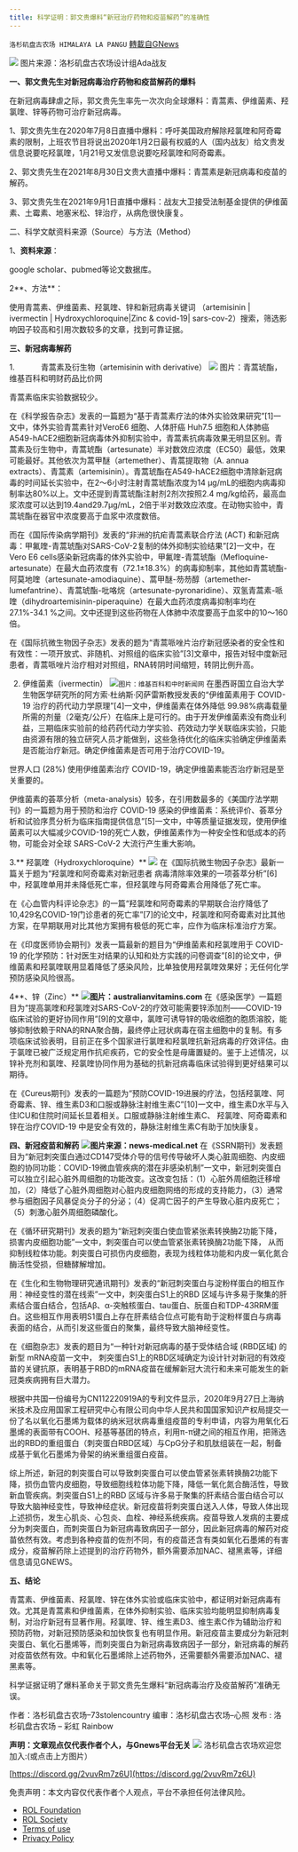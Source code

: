 ```yaml
---
title: 科学证明：郭文贵爆料“新冠治疗药物和疫苗解药”的准确性
---
```

`洛杉矶盘古农场 HIMALAYA LA PANGU` [轉載自GNews](https://gnews.org/zh-hans/1720668/)

![](https://assets.gnews.org/wp-content/uploads/2021/12/07-ak8dr-ljk66-1.jpg)
图片来源：洛杉矶盘古农场设计组Ada战友

**一、郭文贵先生对新冠病毒治疗药物和疫苗解药的爆料**

在新冠病毒肆虐之际，郭文贵先生率先一次次向全球爆料：青蒿素、伊维菌素、羟氯喹、锌等药物可治疗新冠病毒。

1、郭文贵先生在2020年7月8日直播中爆料：呼吁美国政府解除羟氯喹和阿奇霉素的限制，上班农节目将说出2020年1月2日最有权威的人（国内战友）给文贵发信息说要吃羟氯喹，1月21号又发信息说要吃羟氯喹和阿奇霉素。

2、郭文贵先生在2021年8月30日文贵大直播中爆料：青蒿素是新冠病毒和疫苗的解药。

3、郭文贵先生在2021年9月1日直播中爆料：战友大卫接受法制基金提供的伊维菌素、土霉素、地塞米松、锌治疗，从病危很快康复。

二、科学文献资料来源（Source）与方法（Method）

1、**资料来源**：

google scholar、pubmed等论文数据库。

2**、方法**：

使用青蒿素、伊维菌素、羟氯喹、锌和新冠病毒关键词 （artemisinin | ivermectin | Hydroxychloroquine|Zinc & covid-19| sars-cov-2）搜索，筛选影响因子较高和引用次数较多的文章，找到可靠证据。

**三、新冠病毒解药**

1.            青蒿素及衍生物（artemisinin with derivative）
![](https://assets.gnews.org/wp-content/uploads/2021/12/Screenshot-2021-12-04-131242.png)
图片：青蒿琥酯，维基百科和明财药品比价网

青蒿素临床实验数据较少。

在《科学报告杂志》发表的一篇题为“基于青蒿素疗法的体外实验效果研究”[1]一文中，体外实验青蒿素针对VeroE6 细胞、人体肝癌 Huh7.5 细胞和人体肺癌A549-hACE2细胞新冠病毒体外抑制实验中，青蒿素抗病毒效果无明显区别。青蒿素及衍生物中，青蒿琥酯（artesunate）半对数效应浓度（EC50）最低，效果可能最好。其他依次为蒿甲醚（artemether）、青蒿提取物（A. annua extracts）、青蒿素（artemisinin）。青蒿琥酯在A549-hACE2细胞中清除新冠病毒的时间延长实验中，在2～6小时注射青蒿琥酯浓度为14 µg/mL的细胞内病毒抑制率达80%以上。文中还提到青蒿琥酯注射剂2剂次按照2.4 mg/kg给药，最高血浆浓度可以达到19.4and29.7µg/mL，2倍于半对数效应浓度。在动物实验中，青蒿琥酯在器官中浓度要高于血浆中浓度数倍。

而在《国际传染病学期刊》发表的“非洲的抗疟青蒿素联合疗法 (ACT) 和新冠病毒：甲氟喹-青蒿琥酯对SARS-CoV-2复制的体外抑制实验结果”[2]一文中，在Vero E6 cells感染新冠病毒的体外实验中，甲氟喹-青蒿琥酯（Mefloquine-artesunate）在最大血药浓度有（72.1±18.3%）的病毒抑制率，其他如青蒿琥酯-阿莫地喹（artesunate-amodiaquine）、蒿甲醚-芴芴醇（artemether-lumefantrine）、青蒿琥酯-吡咯烷（artesunate-pyronaridine）、双氢青蒿素-哌喹（dihydroartemisinin-piperaquine）在最大血药浓度病毒抑制率均在27.1%-34.1 %之间。文中还提到这些药物在人体肺中浓度要高于血浆中的10～160倍。

在《国际抗微生物因子杂志》发表的题为“青蒿哌唑片治疗新冠感染者的安全性和有效性：一项开放式、非随机、对照组的临床实验”[3]文章中，报告对轻中度新冠患者，青蒿哌唑片治疗相对对照组，RNA转阴时间缩短，转阴比例升高。

2. 伊维菌素（ivermectin）
![](https://assets.gnews.org/wp-content/uploads/2021/12/two-2021-12-04-123702.png)`图片：维基百科和中时新闻网`
在墨西哥国立自治大学生物医学研究所的阿方索·杜纳斯·冈萨雷斯教授发表的“伊维菌素用于 COVID-19 治疗的药代动力学原理”[4]一文中，伊维菌素在体外降低 99.98%病毒载量所需的剂量（2毫克/公斤）在临床上是可行的。由于开发伊维菌素没有商业利益，三期临床实验前的给药药代动力学实验、药效动力学关联临床实验，只能由资源有限的独立研究人员才能做到，这些急待优化的临床实验确定伊维菌素是否能治疗新冠。确定伊维菌素是否可用于治疗COVID-19。

世界人口 (28%) 使用伊维菌素治疗 COVID-19，确定伊维菌素能否治疗新冠是至关重要的。

伊维菌素的荟萃分析（meta-analysis）较多，在引用数最多的《美国疗法学期刊》的一篇题为用于预防和治疗 COVID-19 感染的伊维菌素：系统评价、荟萃分析和试验序贯分析为临床指南提供信息”[5]一文中，中等质量证据发现，使用伊维菌素可以大幅减少COVID-19的死亡人数，伊维菌素作为一种安全性和低成本的药物，可能会对全球 SARS-CoV-2 大流行产生重大影响。

3.** 羟氯喹（Hydroxychloroquine）**
![](https://assets.gnews.org/wp-content/uploads/2021/12/three-2021-12-04-123749.png)
在《国际抗微生物因子杂志》最新一篇关于题为“羟氯喹和阿奇霉素对新冠患者 病毒清除率效果的一项荟萃分析”[6]中，羟氯喹单用并未降低死亡率，但羟氯喹与阿奇霉素合用降低了死亡率。

在《心血管内科评论杂志》的一篇“羟氯喹和阿奇霉素的早期联合治疗降低了10,429名COVID-19门诊患者的死亡率”[7]的论文中，羟氯喹和阿奇霉素对比其他方案，在早期联用对比其他方案拥有极低的死亡率，应作为临床标准治疗方案。

在《印度医师协会期刊》发表一篇最新的题目为“伊维菌素和羟氯喹用于 COVID-19 的化学预防：针对医生对结果的认知和处方实践的问卷调查”[8]的论文中，伊维菌素和羟氯喹联用显着降低了感染风险，比单独使用羟氯喹效果好；无任何化学预防感染风险很高。

4**、锌（Zinc）**
![](https://assets.gnews.org/wp-content/uploads/2021/12/Four-unknown.png)**图片：australianvitamins.com**
在《感染医学》一篇题目为“提高氯喹和羟氯喹对SARS-CoV-2的疗效可能需要锌添加剂——COVID-19临床试验的更好协同作用”[9]的文章中，氯喹可诱导锌的吸收细胞的胞质溶胶，能够抑制依赖于RNA的RNA聚合酶，最终停止冠状病毒在宿主细胞中的复制。有多项临床试验表明，目前正在多个国家进行氯喹和羟氯喹抗新冠病毒的疗效评估。由于氯喹已被广泛规定用作抗疟疾药，它的安全性是毋庸置疑的。鉴于上述情况，以锌补充剂和氯喹、羟氯喹协同作用为基础的抗新冠病毒临床试验得到更好结果可以期待。

在《Cureus期刊》发表的一篇题为“预防COVID-19进展的疗法，包括羟氯喹、阿奇霉素、锌、维生素D3和口服或静脉注射维生素C”[10]一文中，维生素D水平与入住ICU和住院时间延长显着相关。口服或静脉注射维生素C、 羟氯喹、阿奇霉素和锌在治疗COVID-19 中是安全有效的，静脉注射维生素C有助于加快康复。

**四、新冠疫苗和解药**
![](https://assets.gnews.org/wp-content/uploads/2021/12/fine-unknown.png)**图片来源：news-medical.net**
在《SSRN期刊》发表题目为“新冠刺突蛋白通过CD147受体介导的信号传导破坏人类心脏周细胞、内皮细胞的协同功能：COVID-19微血管疾病的潜在非感染机制”一文中，新冠刺突蛋白可以独立引起心脏外周细胞的功能改变。这改变包括：（1）心脏外周细胞迁移增加，（2）降低了心脏外周细胞对心脏内皮细胞网络的形成的支持能力，（3）通常参与细胞因子风暴促炎分子的分泌；（4）促凋亡因子的产生导致心脏内皮死亡；（5）刺激心脏外周细胞磷酸化。

在《循环研究期刊》发表的题为“新冠刺突蛋白使血管紧张素转换酶2功能下降，损害内皮细胞功能”一文中，刺突蛋白可以使血管紧张素转换酶2功能下降， 从而抑制线粒体功能。刺突蛋白可损伤内皮细胞，表现为线粒体功能和内皮一氧化氮合酶活性受损，但糖酵解增加。

在《生化和生物物理研究通讯期刊》发表的“新冠刺突蛋白与淀粉样蛋白的相互作用：神经变性的潜在线索”一文中，刺突蛋白S1上的RBD 区域与许多易于聚集的肝素结合蛋白结合，包括Aβ、α-突触核蛋白、tau蛋白、朊蛋白和TDP-43RRM蛋白。这些相互作用表明S1蛋白上存在肝素结合位点可能有助于淀粉样蛋白与病毒表面的结合，从而引发这些蛋白的聚集，最终导致大脑神经变性。

在《细胞杂志》发表的题目为“一种针对新冠病毒的基于受体结合域 (RBD区域) 的新型 mRNA疫苗一文中， 刺突蛋白S1上的RBD区域确定为设计针对新冠的有效疫苗的关键抗原，表明基于RBD的mRNA疫苗在缓解新冠大流行和未来可能发生的新冠类疾病拥有巨大潜力。

根据中共国一份编号为CN112220919A的专利文件显示，2020年9月27日上海纳米技术及应用国家工程研究中心有限公司向中华人民共和国国家知识产权局提交一份了名以氧化石墨烯为载体的纳米冠状病毒重组疫苗的专利申请，内容为用氧化石墨烯的表面带有COOH、羟基等基团的特点，利用π-π键之间的相互作用，把筛选出的RBD的重组蛋白（刺突蛋白RBD区域）与CpG分子和肌肽组装在一起，制备成基于氧化石墨烯为骨架的纳米重组蛋白疫苗。

综上所述，新冠的刺突蛋白可以导致刺突蛋白可以使血管紧张素转换酶2功能下降，损伤血管内皮细胞，导致细胞线粒体功能下降，降低一氧化氮合酶活性，导致新血管疾病。刺突蛋白S1上的RBD 区域与许多易于聚集的肝素结合蛋白结合可以导致大脑神经变性，导致神经症状。新冠疫苗将刺突蛋白送入人体，导致人体出现上述损伤，发生心肌炎、心包炎、血栓、神经系统疾病。疫苗导致人发病的主要成分为刺突蛋白，而刺突蛋白为新冠病毒致病因子一部分，因此新冠病毒的解药对疫苗依然有效。考虑到各种疫苗的佐剂不同，有的疫苗还含有类如氧化石墨烯的有害成分，疫苗解药除上述提到的治疗药物外，额外需要添加NAC、褪黑素等，详细信息请见GNEWS。

**五、结论**

青蒿素、伊维菌素、羟氯喹、锌在体外实验或临床实验中，都证明对新冠病毒有效。尤其是青蒿素和伊维菌素，在体外抑制实验、临床实验均能明显抑制病毒复制，对治疗新冠有显著作用。羟氯喹、锌、维生素D3、维生素C作为辅助治疗和预防药物，对新冠预防感染和加快恢复也有明显作用。新冠疫苗主要成分为新冠刺突蛋白、氧化石墨烯等，而刺突蛋白为新冠病毒致病因子一部分，新冠病毒的解药对疫苗依然有效。中和氧化石墨烯除上述药物外，还需要额外需要添加NAC、褪黑素等。

科学证据证明了爆料革命关于郭文贵先生爆料“新冠病毒治疗及疫苗解药”准确无误。

作者：洛杉矶盘古农场–73stolencountry
编审：洛杉矶盘古农场–心照
发布 : 洛杉矶盘古农场 – 彩虹 Rainbow

**声明：文章观点仅代表作者个人，与Gnews平台无关**
![](https://assets.gnews.org/wp-content/uploads/2021/03/WhatsApp-Image-2021-06-26-at-22.05.30.jpeg)
洛杉矶盘古农场欢迎您加入:(或点击上方图片）

[https://discord.gg/2vuvRm7z6U](https://discord.gg/2vuvRm7z6U)

 

免责声明：本文内容仅代表作者个人观点，平台不承担任何法律风险。

- [ROL Foundation](https://rolfoundation.org/)
- [ROL Society](https://rolsociety.org/)
- [Terms of use](https://gnews.org/terms-of-use-3/)
- [Privacy Policy](https://gnews.org/privacy-policy/)
